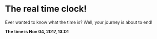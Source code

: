 # The real time clock!

Ever wanted to know what the time is? Well, your journey is about to end!

**The time is Nov 04, 2017, 13:01**